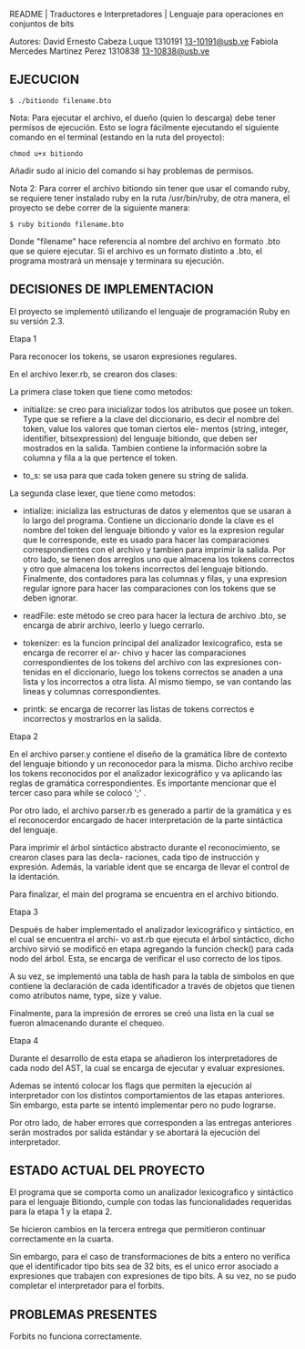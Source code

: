 README
| Traductores e Interpretadores
| Lenguaje para operaciones en conjuntos de bits

Autores:
David Ernesto Cabeza Luque 1310191 <13-10191@usb.ve>
Fabiola Mercedes Martinez Perez 1310838 <13-10838@usb.ve>

EJECUCION
----------------------------------------------------------------------------------------------------

```
$ ./bitiondo filename.bto
```

Nota: Para ejecutar el archivo, el dueño (quien lo descarga) debe tener permisos de ejecución. Esto se logra fácilmente ejecutando el siguiente comando en el terminal (estando en la ruta del proyecto):

```
chmod u+x bitiondo
```

Añadir sudo al inicio del comando si hay problemas de permisos.

Nota 2: Para correr el archivo bitiondo sin tener que usar el comando ruby, se requiere tener instalado ruby en la ruta /usr/bin/ruby, de otra manera, el proyecto se debe correr de la siguiente manera:

```
$ ruby bitiondo filename.bto
```

Donde "filename" hace referencia al nombre del archivo en formato .bto que se quiere ejecutar.
Si el archivo es un formato distinto a .bto, el programa mostrará un mensaje y terminara su ejecución.

DECISIONES DE IMPLEMENTACION 
----------------------------------------------------------------------------------------------------

El proyecto se implementó utilizando el lenguaje de programación Ruby en su versión 2.3.

Etapa 1

Para reconocer los tokens, se usaron expresiones regulares. 

En el archivo lexer.rb, se crearon dos clases:

La primera clase token que tiene como metodos:

- initialize: se creo para inicializar todos los atributos que posee un token. Type que se refiere 
a la clave del diccionario, es decir el nombre del token, value los valores que toman ciertos ele-
mentos (string, integer, identifier, bitsexpression) del lenguaje bitiondo, que deben ser mostrados 
en la salida. Tambien contiene la información sobre la columna y fila a la que pertence el token.

- to_s: se usa para que cada token genere su string de salida.

La segunda clase lexer, que tiene como metodos:

- intialize: inicializa las estructuras de datos y elementos que se usaran a lo largo del programa. 
Contiene un diccionario donde la clave es el nombre del token del lenguaje bitiondo y valor es la 
expresion regular que le corresponde, este es usado para hacer las comparaciones correspondientes 
con el archivo y tambien para imprimir la salida. Por otro lado, se tienen dos arreglos uno que almacena
los tokens correctos y otro que almacena los tokens incorrectos del lenguaje bitiondo. 
Finalmente, dos contadores para las columnas y filas, y una expresion regular ignore para hacer las 
comparaciones con los tokens que se deben ignorar.

- readFile: este método se creo para hacer la lectura de archivo .bto, se encarga de abrir archivo,
 leerlo y luego cerrarlo.

- tokenizer: es la funcion principal del analizador lexicografico, esta se encarga de recorrer el ar-
chivo y hacer las comparaciones correspondientes de los tokens del archivo con las expresiones con-
tenidas en el diccionario, luego los tokens correctos se anaden a una lista y los incorrectos a otra 
lista. Al mismo tiempo, se van contando las lineas y columnas correspondientes.

- printk: se encarga de recorrer las listas de tokens correctos e incorrectos y mostrarlos en la 
salida.

Etapa 2 

En el archivo parser.y contiene el diseño de la gramática libre de contexto del lenguaje bitiondo y 
un reconocedor para la misma. Dicho archivo recibe los tokens reconocidos por el analizador lexicográfico
y va aplicando las reglas de gramática correspondientes. Es importante mencionar que el tercer caso para
while se colocó ';' . 

Por otro lado, el archivo parser.rb es generado a partir de la gramática y es el reconocerdor encargado 
de hacer interpretación de la parte sintáctica del lenguaje.

Para imprimir el árbol sintáctico abstracto durante el reconocimiento, se crearon clases para las decla-
raciones, cada tipo de instrucción y expresión. Además, la variable ident que se encarga de llevar el 
control de la identación.

Para finalizar, el main del programa se encuentra en el archivo bitiondo.

Etapa 3

Después de haber implementado el analizador lexicográfico y sintáctico, en el cual se encuentra el archi-
vo ast.rb que ejecuta el árbol sintáctico, dicho archivo sirvió se modificó en etapa agregando la función
check() para cada nodo del árbol. Esta, se encarga de verificar el uso correcto de los tipos.

A su vez, se implementó una tabla de hash para la tabla de símbolos en que contiene la declaración de cada 
identificador a través de objetos que tienen como atributos name, type, size y value.

Finalmente, para la impresión de errores se creó una lista en la cual se fueron almacenando durante el chequeo.

Etapa 4

Durante el desarrollo de esta etapa se añadieron los interpretadores de cada nodo del AST, la cual se encarga
de ejecutar y evaluar expresiones.

Ademas se intentó colocar los flags que permiten la ejecución al interpretador con los distintos comportamientos
de las etapas anteriores. Sin embargo, esta parte se intentó implementar pero no pudo lograrse.

Por otro lado, de haber errores que corresponden a las entregas anteriores serán mostrados por salida estándar
y se abortará la ejecución del interpretador. 
 
ESTADO ACTUAL DEL PROYECTO
----------------------------------------------------------------------------------------------------
El programa que se comporta como un analizador lexicografico y sintáctico para el lenguaje Bitiondo, 
cumple con todas las funcionalidades requeridas para la etapa 1 y la etapa 2.

Se hicieron cambios en la tercera entrega que permitieron continuar correctamente en la cuarta.

Sin embargo, para el caso de transformaciones de bits a entero no verifica que el identificador tipo 
bits sea de 32 bits, es el unico error asociado a expresiones que trabajen con expresiones de tipo
bits. A su vez, no se pudo completar el interpretador para el forbits.


PROBLEMAS PRESENTES
----------------------------------------------------------------------------------------------------
Forbits no funciona correctamente.
